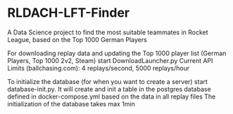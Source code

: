# RLDACH-LFT-Finder
A Data Science project to find the most suitable teammates in Rocket League, based on the Top 1000 German Players

For downloading replay data and updating the Top 1000 player list (German Players, Top 1000 2v2, Steam) start DownloadLauncher.py
Current API Limits (ballchasing.com): 4 replays/second, 5000 replays/hour

To initialize the database (for when you want to create a server) start database-init.py. It will create and init a table in the postgres database defined in docker-compose.yml based on the data in all replay files
The initialization of the database takes max 1min
